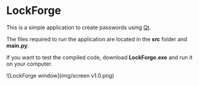 # LockForge

This is a simple application to create passwords using [Qt](https://www.qt.io).

The files required to run the application are located in the **src** folder and **main.py**.

If you want to test the compiled code, download **LockForge.exe** and run it on your computer.

![LockForge window](img/screen v1.0.png)
